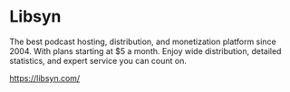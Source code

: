 # Libsyn
The best podcast hosting, distribution, and monetization platform since 2004. With plans starting at $5 a month. Enjoy wide distribution, detailed statistics, and expert service you can count on.

https://libsyn.com/
